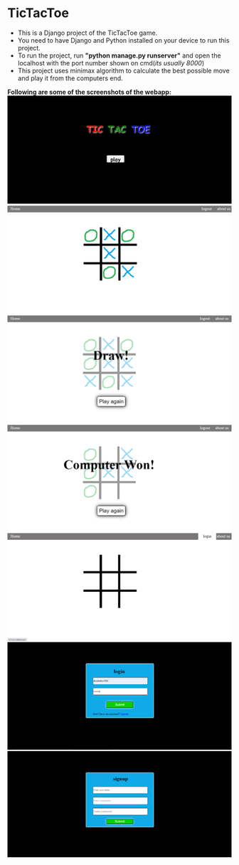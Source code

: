 # TicTacToe
<ul>
  <li>This is a Django project of the TicTacToe game.</li>
  <li>You need to have Django and Python installed on your device to run this project.</li>
  <li>To run the project, run <b>"python manage.py runserver"</b> and open the localhost with the port number shown on cmd(<i>its usually 8000</i>)</li>
  <li>This project uses minimax algorithm to calculate the best possible move and play it from the computers end.</li>
</ul>
<b>Following are some of the screenshots of the webapp:</b><br>
<img src="screenShots/Screenshot (4).png">
<img src="screenShots/Screenshot (7).png">
<img src="screenShots/Screenshot (9).png">
<img src="screenShots/Screenshot (10).png">
<img src="screenShots/Screenshot (11).png">
<img src="screenShots/Screenshot (13).png">
<img src="screenShots/Screenshot (14).png">
